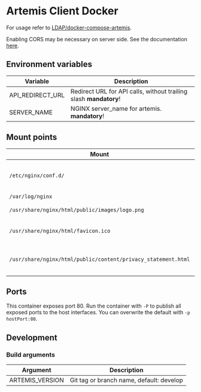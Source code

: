 # Artemis Client Docker

For usage refer to [LDAP/docker-compose-artemis](https://github.com/LDAP/docker-compose-artemis).

Enabling CORS may be necessary on server side. See the documentation [here](https://www.jhipster.tech/separating-front-end-and-api/).

## Environment variables

|Variable                  |Description                                                           |
|--------------------------|----------------------------------------------------------------------|
|API_REDIRECT_URL          |Redirect URL for API calls, without trailing slash __mandatory__!     |
|SERVER_NAME               |NGINX server_name for artemis. __mandatory__!                         |

## Mount points

|Mount                                                           |Description                                    |
|----------------------------------------------------------------|-----------------------------------------------|
|`/etc/nginx/conf.d/`                                            |generated configs, used to overwrite configs   |
|`/var/log/nginx`                                                |log directory                                  |
|`/usr/share/nginx/html/public/images/logo.png`                  |set own logo. _recommended_                    |
|`/usr/share/nginx/html/favicon.ico`                             |set own favicon. _recommended_                 |
|`/usr/share/nginx/html/public/content/privacy_statement.html`   |set own privacy statement. _recommended_       |

## Ports
This container exposes port 80. Run the container with `-P` to publish all exposed ports to the host interfaces.
You can overwrite the default with `-p hostPort:80`.

## Development

### Build arguments

|Argument                  |Description                                    |
|--------------------------|-----------------------------------------------|
|ARTEMIS_VERSION           |Git tag or branch name, default: develop       |
